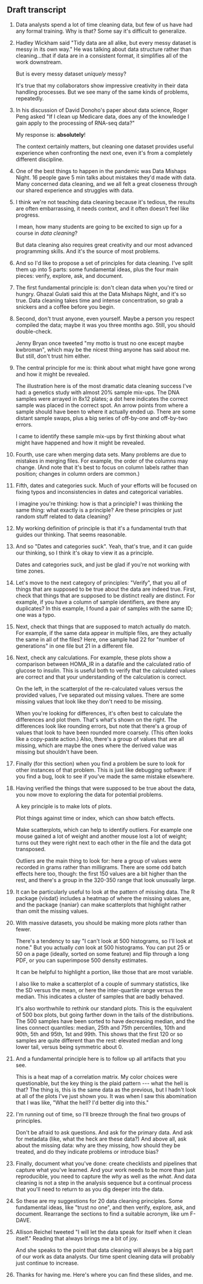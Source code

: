 ## Draft transcript

1. Data analysts spend a lot of time cleaning data, but few of us have
   had any formal training. Why is that? Some say it's
   difficult to generalize.

2. Hadley Wickham said "Tidy data are all alike, but every messy
   dataset is messy in its own way." He was talking about data
   structure rather than cleaning...that if data are in a consistent
   format, it simplifies all of the work downstream.

   But is every messy dataset _uniquely_ messy?

   It's true that my collaborators show impressive creativity in their
   data handling processes. But we see many of the same kinds
   of problems, repeatedly.

3. In his discussion of David Donoho's paper about data science, Roger
   Peng asked "If I clean up Medicare data, does any of the knowledge
   I gain apply to the processing of RNA-seq data?"

   My response is: **absolutely**!

   The context certainly matters, but cleaning one dataset provides
   useful experience when confronting the next one, even it's from
   a completely different discipline.

4. One of the best things to happen in the pandemic was Data Mishaps
   Night. 16 people gave 5 min talks about mistakes they'd made with
   data. Many concerned data cleaning, and we all felt a great
   closeness through our shared experience and struggles with data.

5. I think we're not teaching data cleaning because it's tedious, the
   results are often embarrassing, it needs context, and it often doesn't
   feel like progress.

   I mean, how many students are going to be excited to sign up for a
   course in _data cleaning_?

   But data cleaning also requires great creativity and our most advanced
   programming skills. And it's the source of most problems.

6. And so I'd like to propose a set of principles for data cleaning.
   I've split them up into 5 parts: some fundamental ideas, plus
   the four main pieces: verify, explore, ask, and document.

7. The first fundamental principle is:
   don't clean data when you're tired or hungry.
   Ghazal Gulati said this at the Data Mishaps Night, and it's so true.
   Data cleaning takes time and intense concentration, so grab a
   snickers and a coffee before you begin.

8. Second, don't trust anyone, even yourself. Maybe a person you respect
   compiled the data; maybe it was you three months ago. Still, you
   should double-check.

   Jenny Bryan once tweeted "my motto is trust no one except maybe
   kwbroman", which may be the nicest thing anyone has said about me.
   But still, don't trust him either.

9. The central principle for me is: think about what might have gone
   wrong and how it might be revealed.

   The illustration here is of the most dramatic data cleaning success
   I've had: a genetics study with almost 20% sample mix-ups. The DNA
   samples were arrayed in 8x12 plates; a dot here indicates the
   correct sample was placed in the correct spot. An arrow points from
   where a sample should have been to where it actually ended up.
   There are some distant sample swaps, plus a big series of
   off-by-one and off-by-two errors.

   I came to identify these sample mix-ups by first
   thinking about what might have happened and how it might be revealed.

10. Fourth, use care when merging data sets. Many problems are due to
    mistakes in merging files. For example, the order of the
    columns may change. (And note that it's best to focus on column
    labels rather than position; changes in column orders are
    common.)

11. Fifth, dates and categories suck. Much of your efforts will be
    focused on fixing typos and inconsistencies in dates and
    categorical variables.

    I imagine you're thinking: how is that a principle?
    I was thinking the same thing: what exactly is a
    principle? Are these principles or just random stuff related to
    data cleaning?

12. My working definition of principle is that it's a fundamental
    truth that guides our thinking. That seems reasonable.

13. And so "Dates and categories suck". Yeah, that's true, and it can
    guide our thinking, so I think it's okay to view it as a
    principle.

    Dates and categories suck, and just be glad if you're not working
    with time zones.

14. Let's move to the next category of principles: "Verify", that you
    all of things that are supposed to be true about the data are
    indeed true. First, check that things that are supposed to be
    distinct really are distinct. For example, if you have a column of
    sample identifiers, are there any duplicates? In this example, I
    found a pair of samples with the same ID; one was a typo.

15. Next, check that things that are supposed to match actually do
    match. For example, if the same data appear in
    multiple files, are they actually the same in all of the files?
    Here, one sample had 22 for "number of generations" in one file
    but 21 in a different file.

16. Next, check any calculations. For example, these plots show a comparison
    between HOMA_IR in a datafile and the calculated ratio of glucose
    to insulin. This is useful both to verify that the calculated
    values are correct and that your understanding of the calculation
    is correct.

    On the left, in the scatterplot of the re-calculated values versus
    the provided values, I've separated out missing values. There are
    some missing values that look like they don't need to be missing.

    When you're looking for differences, it's often best to calculate
    the differences and plot them. That's what's shown on the right.
    The differences look like rounding errors, but note that
    there's a group of values that look to have been rounded more
    coarsely. (This often looks like a copy-paste action.) Also,
    there's a group of values that are all missing, which are maybe
    the ones where the derived value was missing but shouldn't
    have been.

17. Finally (for this section) when you find a problem be sure to look
    for other instances of that problem. This is just like debugging
    software: if you find a bug, look to see if you've made the same
    mistake elsewhere.

18. Having verified the things that were supposed to be true about the
    data, you now move to exploring the data for potential problems.

    A key principle is to make lots of plots.

    Plot things against time or index, which can show batch effects.

    Make scatterplots, which can help to identify outliers. For
    example one mouse gained a lot of weight and another mouse lost a
    lot of weight; turns out they were right next to each other in the
    file and the data got transposed.

    Outliers are the main thing to look for: here a group of values
    were recorded in grams rather than milligrams. There are some odd
    batch effects here too, though: the first 150 values are a bit
    higher than the rest, and there's a group in the 320-350 range
    that look unusually large.

19. It can be particularly useful to look at the pattern of missing
    data. The R package {visdat} includes a heatmap of where the
    missing values are, and the package {naniar} can make scatterplots
    that highlight rather than omit the missing values.

20. With massive datasets, you should be making more plots rather than
    fewer.

    There's a tendency to say "I can't look at 500 histograms, so I'll
    look at none." But you actually _can_ look at 500 histograms. You
    can put 25 or 50 on a page (ideally, sorted on some feature) and
    flip through a long PDF, or you can superimpose 500 density
    estimates.

    It can be helpful to highlight a portion, like those that are most
    variable.

    I also like to make a scatterplot of a couple of summary
    statistics, like the SD versus the mean, or here the
    inter-quartile range versus the median. This indicates a cluster
    of samples that are badly behaved.

    It's also worthwhile to rethink our standard plots. This is the
    equivalent of 500 box plots, but going farther down in the tails
    of the distributions. The 500 samples have been sorted to have
    decreasing median, and the lines connect quantiles: median,
    25th and 75th percentiles, 10th and 90th, 5th and 95th, 1st and
    99th. This shows that the first 120 or so samples are quite
    different than the rest: elevated median and long lower tail,
    versus being symmetric about 0.

21. And a fundamental principle here is to follow up all artifacts
    that you see.

    This is a heat map of a correlation matrix. My color choices were
    questionable, but the key thing is the plaid pattern --- what the
    hell is that? The thing is, this is the same data as the previous,
    but I hadn't look at all of the plots I've just shown you. It was
    when I saw this abomination that I was like, "What the hell? I'd
    better dig into this."

22. I'm running out of time, so I'll breeze through the final two
    groups of principles.

    Don't be afraid to ask questions. And ask for the primary data.
    And ask for metadata (like, what the heck are these data?)
    And above all, ask about the missing data: why are they missing,
    how should they be treated, and do they indicate problems or
    introduce bias?

23. Finally, document what you've done: create checklists and
    pipelines that capture what you've learned. And your work needs to
    be more than just reproducible, you need to capture the _why_ as
    well as the _what_. And data cleaning is not a step in the
    analysis sequence but a continual process that you'll need to
    return to as you dig deeper into the data.

24. So these are my suggestions for 20 data cleaning principles.
    Some fundamental ideas, like "trust no one", and then verify,
    explore, ask, and document. Rearrange the sections to find a
    suitable acronym, like um F-DAVE.

25. Allison Reichel tweeted "I will let the data speak for itself when
    it clean itself." Reading that always brings me a bit of joy.

    And she speaks to the point that data cleaning will always be a big
    part of our work as data analysts. Our time spent
    cleaning data will probably just continue to increase.

26. Thanks for having me. Here's where you can find these slides, and me.
